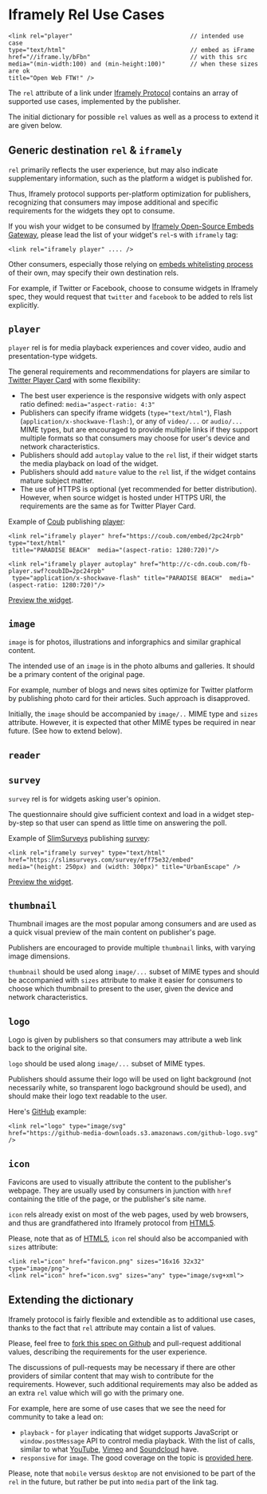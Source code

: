 # Iframely Rel Use Cases

    <link rel="player"                                 // intended use case
    type="text/html"                                   // embed as iFrame
    href="//iframe.ly/bFbn"                            // with this src
    media="(min-width:100) and (min-height:100)"       // when these sizes are ok
    title="Open Web FTW!" />


The `rel` attribute of a link under [Iframely Protocol](http://iframely.com/oembed2) contains 
an array of supported use cases, implemented by the publisher.

The initial dictionary for possible `rel` values as well as a process to extend it are given below.


## Generic destination `rel` & `iframely`

`rel` primarily reflects the user experience, but may also indicate supplementary information, 
such as the platform a widget is published for.

Thus, Iframely protocol supports per-platform optimization for publishers, 
recognizing that consumers may impose additional and specific requirements for the widgets they opt to consume.

If you wish your widget to be consumed by [Iframely Open-Source Embeds Gateway](http://iframely.com/gateway), 
please lead the list of your widget's `rel`-s with `iframely` tag:

    <link rel="iframely player" .... />

Other consumers, especially those relying on [embeds whitelisting process](http://iframely.com/qa) of their own, 
may specify their own destination rels. 

For example, if Twitter or Facebook, choose to consume widgets in Iframely spec, 
they would request that `twitter` and `facebook` to be added to rels list explicitly.


## `player`

`player` rel is for media playback experiences and cover video, audio and presentation-type widgets. 

The general requirements and recommendations for players are similar to 
[Twitter Player Card](https://dev.twitter.com/docs/cards/types/player-card) with some flexibility:

 - The best user experience is the responsive widgets with only aspect ratio defined: `media="aspect-ratio: 4:3"`
 - Publishers can specify iframe widgets (`type="text/html"`), Flash (`application/x-shockwave-flash:`), or any of `video/...` or `audio/...` MIME types, but are encouraged to provide multiple links if they support multiple formats so that consumers may choose for user's device and network characteristics.
 - Publishers should add `autoplay` value to the `rel` list, if their widget starts the media playback on load of the widget. 
 - Publishers should add `mature` value to the `rel` list, if the widget contains mature subject matter.
 - The use of HTTPS is optional (yet recommended for better distribution). However, when source widget is hosted under HTTPS URI, the requirements are the same as for Twitter Player Card.

 
Example of [Coub](http://coub.com) publishing [player](http://coub.com/view/2pc24rpb):

    <link rel="iframely player" href="https://coub.com/embed/2pc24rpb" type="text/html" 
     title="PARADISE BEACH"  media="(aspect-ratio: 1280:720)"/>
    
    <link rel="iframely player autoplay" href="http://c-cdn.coub.com/fb-player.swf?coubID=2pc24rpb" 
     type="application/x-shockwave-flash" title="PARADISE BEACH"  media="(aspect-ratio: 1280:720)"/>
    

[Preview the widget](http://iframe.ly/bF9Z).


## `image`

`image` is for photos, illustrations and inforgraphics and similar graphical content.

The intended use of an `image` is in the photo albums and galleries. It should be a primary content of the original page. 

For example, number of blogs and news sites optimize for Twitter platform by publishing 
photo card for their articles. Such approach is disapproved. 

Initially, the `image` should be accompanied by `image/..` MIME type and `sizes` attribute. 
However, it is expected that other MIME types be required in near future. (See how to extend below).


## `reader`



## `survey`

`survey` rel is for widgets asking user's opinion. 

The questionnaire should give sufficient context and load in a widget step-by-step so that user can spend as little time on answering the poll.


Example of [SlimSurveys](http://slimsurveys.com) publishing [survey](https://slimsurveys.com/s/eff75e32):

    <link rel="iframely survey" type="text/html" 
    href="https://slimsurveys.com/survey/eff75e32/embed" 
    media="(height: 250px) and (width: 300px)" title="UrbanEscape" />

[Preview the widget](http://iframe.ly/bFsC).


## `thumbnail`

Thumbnail images are the most popular among consumers and are used as a quick visual preview of the main content on publisher's page.

Publishers are encouraged to provide multiple `thumbnail` links, with varying image dimensions.

`thumbnail` should be used along `image/...` subset of MIME types and 
should be accompanied with `sizes` attribute to make it easier for consumers to choose which thumbnail to present to the user, given the device and network characteristics. 


## `logo`

Logo is given by publishers so that consumers may attribute a web link back to the original site. 

`logo` should be used along `image/...` subset of MIME types. 

Publishers should assume their logo will be used on light background (not necessarily white, 
so transparent logo background should be used), and should make their logo text readable to the user.

Here's [GitHub](https://github.com/) example:

    <link rel="logo" type="image/svg" 
    href="https://github-media-downloads.s3.amazonaws.com/github-logo.svg" />
    

## `icon`

Favicons are used to visually attribute the content to the publisher's webpage. 
They are usually used by consumers in junction with `href` containing the title of the page, or the publisher's site name.

`icon` rels already exist on most of the web pages, used by web browsers, 
and thus are grandfathered into Iframely protocol from [HTML5](http://www.w3schools.com/tags/tag_link.asp). 

Please, note that as of [HTML5](http://www.w3schools.com/tags/att_link_sizes.asp), 
`icon` rel should also be accompanied with `sizes` attribute:

    <link rel="icon" href="favicon.png" sizes="16x16 32x32" type="image/png"> 
    <link rel="icon" href="icon.svg" sizes="any" type="image/svg+xml">


## Extending the dictionary

Iframely protocol is fairly flexible and extendible as to additional use cases, 
thanks to the fact that `rel` attribute may contain a list of values.

Please, feel free to [fork this spec on Github](http://github.com/itteco/oembed2) and pull-request additional values, describing the requirements for the user experience. 

The discussions of pull-requests may be necessary if there are other providers of similar content that may wish to contribute for the requirements. 
However, such additional requirements may also be added as an extra `rel` value which will go with the primary one.

For example, here are some of use cases that we see the need for community to take a lead on:

 - `playback` - for `player` indicating that widget supports JavaScript or `window.postMessage` API to control media playback. With the list of calls, similar to what [YouTube](https://developers.google.com/youtube/iframe_api_reference#Events), [Vimeo](http://developer.vimeo.com/player/js-api) and [Soundcloud](http://developers.soundcloud.com/docs/api/html5-widget) have. 
 - `responsive` for `image`. The good coverage on the topic is [provided here](http://css-tricks.com/which-responsive-images-solution-should-you-use/).

Please, note that `mobile` versus `desktop` are not envisioned to be part of the `rel` in the future, but rather be put into `media` part of the link tag.





